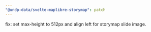 ```yaml
---
"@undp-data/svelte-maplibre-storymap": patch
---
```


fix: set max-height to 512px and align left for storymap slide image.
